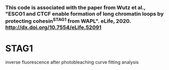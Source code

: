 ### This code is associated with the paper from Wutz et al., "ESCO1 and CTCF enable formation of long chromatin loops by protecting cohesin<sup>STAG1</sup> from WAPL". eLife, 2020. http://dx.doi.org/10.7554/eLife.52091

# STAG1
inverse fluorescence after photobleaching curve fitting analysis
